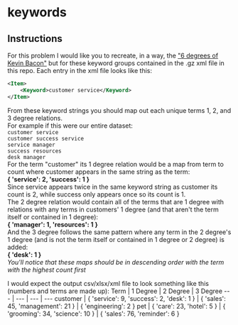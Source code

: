 # keywords

## Instructions
For this problem I would like you to recreate, in a way, the ["6 degrees of Kevin Bacon"](https://en.wikipedia.org/wiki/Six_Degrees_of_Kevin_Bacon) but for these keyword groups contained in the .gz xml file in this repo.
Each entry in the xml file looks like this:
```xml
<Item>
    <Keyword>customer service</Keyword>
</Item>
```
From these keyword strings you should map out each unique terms 1, 2, and 3 degree relations.
<br/>For example if this were our entire dataset:<br/>
`customer service`<br/>
`customer success service`<br/>
`service manager`<br/>
`success resources`<br/>
`desk manager`<br/>
For the term "customer" its 1 degree relation would be a map from term to count where customer appears in the same string as the term:<br/>
**{ 'service': 2, 'success': 1 }**<br/>
Since service appears twice in the same keyword string as customer its count is 2, while success only appears once so its count is 1.<br/>
The 2 degree relation would contain all of the terms that are 1 degree with relations with any terms in customers' 1 degree (and that aren't the term itself or contained in 1 degree):<br/>
**{ 'manager': 1, 'resources': 1 }**<br/>
And the 3 degree follows the same pattern where any term in the 2 degree's 1 degree (and is not the term itself or contained in 1 degree or 2 degree) is added:<br/>
**{ 'desk': 1 }**<br/>
*You'll notice that these maps should be in descending order with the term with the highest count first*<br/>

I would expect the output csv/xlsx/xml file to look something like this (numbers and terms are made up):
Term | 1 Degree | 2 Degree | 3 Degree
--- | --- | --- | ---
customer | { 'service': 9, 'success': 2, 'desk': 1 } | { 'sales': 45, 'management': 21 } | { 'engineering': 2 }
pet | { 'care': 23, 'hotel': 5 } | { 'grooming': 34, 'science': 10 } | { 'sales': 76, 'reminder': 6 }



